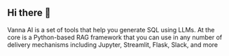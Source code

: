 ## Hi there 👋

Vanna AI is a set of tools that help you generate SQL using LLMs.
At the core is a Python-based RAG framework that you can use in any number of delivery mechanisms including Jupyter, Streamlit, Flask, Slack, and more

